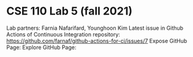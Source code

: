 # CSE 110 Lab 5 (fall 2021)

Lab partners: Farnia Nafarifard, Younghoon Kim
Latest issue in Github Actions of Continuous Integration repository: https://github.com/farnaf/github-actions-for-ci/issues/7
Expose GitHub Page:
Explore GitHub Page: 
